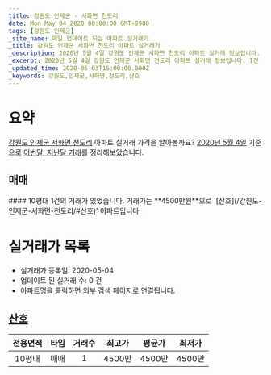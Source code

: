 ```yaml
---
title: 강원도 인제군 - 서화면 천도리
date: Mon May 04 2020 00:00:00 GMT+0900
tags: [강원도-인제군]
_site_name: 매일 업데이트 되는 아파트 실거래가
_title: 강원도 인제군 서화면 천도리 아파트 실거래가
_description: 2020년 5월 4일 강원도 인제군 서화면 천도리 아파트 실거래 정보입니다. 1건 아파트 정보가 있습니다.
_excerpt: 2020년 5월 4일 강원도 인제군 서화면 천도리 아파트 실거래 정보입니다. 1건 아파트 정보가 있습니다.
_updated_time: 2020-05-03T15:00:00.000Z
_keywords: 강원도,인제군,서화면,천도리,산호
---
```





# 요약
<ins>강원도 인제군 서화면 천도리</ins> 아파트 실거래 가격을 알아볼까요? <ins>2020년 5월 4일</ins> 기준으로 <ins>이번달, 지난달 거래</ins>를 정리해보았습니다.

## 매매
<div class="container">
<div class="twelve columns" markdown="1">
#### 10평대
1건의 거래가 있었습니다. 거래가는 **4500만원**으로 '[산호](/강원도-인제군-서화면-천도리/#산호)' 아파트입니다.
</div>
</div>



# 실거래가 목록
- 실거래가 등록일: 2020-05-04
- 업데이트 된 실거래 수: 0 건
- 아파트명을 클릭하면 외부 검색 페이지로 연결됩니다.

## [산호](#산호)

|전용면적|타입|거래수|최고가|평균가|최저가|
|:---:|:---:|:---:|:---:|:---:|:---:|
|10평대|<span class="deal-type-1">매매</span>|1|4500만|4500만|4500만|

<br/>



